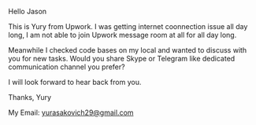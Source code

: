 Hello Jason

This is Yury from Upwork.
I was getting internet coonnection issue all day long, I am not able to join Upwork message room at all for all day long.

Meanwhile I checked code bases on my local and wanted to discuss with you for new tasks.
Would you share Skype or Telegram like dedicated communication channel you prefer?

I will look forward to hear back from you.

Thanks,
Yury

My Email: yurasakovich29@gmail.com
